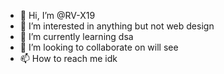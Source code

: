 - 👋 Hi, I’m @RV-X19
- 👀 I’m interested in anything but not web design
- 🌱 I’m currently learning dsa
- 💞️ I’m looking to collaborate on will see
- 📫 How to reach me idk

<!---
RV-X19/RV-X19 is a ✨ special ✨ repository because its `README.md` (this file) appears on your GitHub profile.
You can click the Preview link to take a look at your changes.
--->
